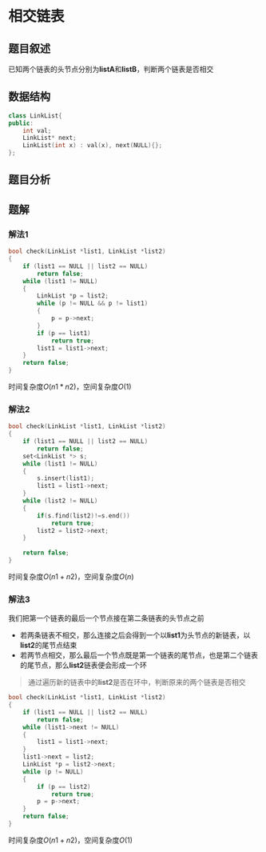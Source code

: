 # 相交链表

## 题目叙述

已知两个链表的头节点分别为**listA**和**listB**，判断两个链表是否相交

## 数据结构

```c++
class LinkList{
public:
	int val;
	LinkList* next;
	LinkList(int x) : val(x), next(NULL){};
};
```

## 题目分析



## 题解

### 解法1

```c++
bool check(LinkList *list1, LinkList *list2)
{
    if (list1 == NULL || list2 == NULL)
		return false;
	while (list1 != NULL)
	{
		LinkList *p = list2;
		while (p != NULL && p != list1)
		{
			p = p->next;
		}
		if (p == list1)
			return true;
		list1 = list1->next;
	}
	return false;
}
```

时间复杂度$O(n1*n2)$，空间复杂度$O(1)$

### 解法2

```c++
bool check(LinkList *list1, LinkList *list2)
{
    if (list1 == NULL || list2 == NULL)
		return false;
	set<LinkList *> s;
	while (list1 != NULL)
	{
		s.insert(list1);
		list1 = list1->next;
	}
	while (list2 != NULL)
	{
		if(s.find(list2)!=s.end())
			return true;
		list2 = list2->next;
	}
	
	return false;
}
```

时间复杂度$O(n1+n2)$，空间复杂度$O(n)$

### 解法3

我们把第一个链表的最后一个节点接在第二条链表的头节点之前

- 若两条链表不相交，那么连接之后会得到一个以**list1**为头节点的新链表，以**list2**的尾节点结束
- 若两节点相交，那么最后一个节点既是第一个链表的尾节点，也是第二个链表的尾节点，那么**list2**链表便会形成一个环

> 通过遍历新的链表中的**list2**是否在环中，判断原来的两个链表是否相交

```c++
bool check(LinkList *list1, LinkList *list2)
{
	if (list1 == NULL || list2 == NULL)
		return false;
	while (list1->next != NULL)
	{
		list1 = list1->next;
	}
	list1->next = list2;
	LinkList *p = list2->next;
	while (p != NULL)
	{
		if (p == list2)
			return true;
		p = p->next;
	}
	return false;
}
```

时间复杂度$O(n1+n2)$，空间复杂度$O(1)$